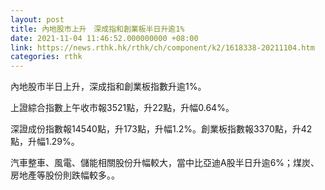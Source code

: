 ```yaml
---
layout: post
title: 內地股市上升　深成指和創業板半日升逾1%
date: 2021-11-04 11:46:52.000000000 +08:00
link: https://news.rthk.hk/rthk/ch/component/k2/1618338-20211104.htm
categories: rthk
---
```


內地股市半日上升，深成指和創業板指數升逾1%。

上證綜合指數上午收市報3521點，升22點，升幅0.64%。

深證成份指數報14540點，升173點，升幅1.2%。創業板指數報3370點，升42點，升幅1.29%。

汽車整車、風電、儲能相關股份升幅較大，當中比亞迪A股半日升逾6%；煤炭、房地產等股份則跌幅較多。。

